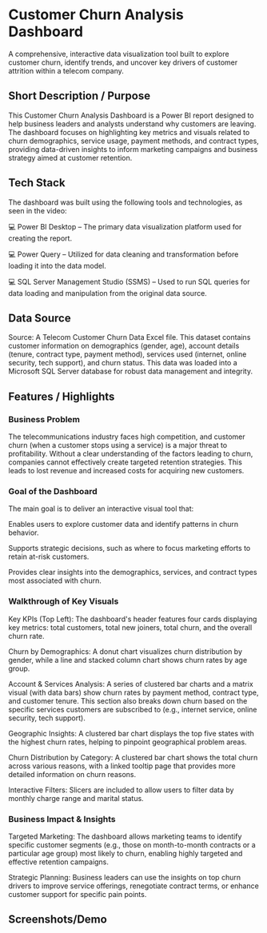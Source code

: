 # Customer Churn Analysis Dashboard
A comprehensive, interactive data visualization tool built to explore customer churn, identify trends, and uncover key drivers of customer attrition within a telecom company.

## Short Description / Purpose
This Customer Churn Analysis Dashboard is a Power BI report designed to help business leaders and analysts understand why customers are leaving. The dashboard focuses on highlighting key metrics and visuals related to churn demographics, service usage, payment methods, and contract types, providing data-driven insights to inform marketing campaigns and business strategy aimed at customer retention.

## Tech Stack
The dashboard was built using the following tools and technologies, as seen in the video:

💻 Power BI Desktop – The primary data visualization platform used for creating the report.

💻 Power Query – Utilized for data cleaning and transformation before loading it into the data model.

💻 SQL Server Management Studio (SSMS) – Used to run SQL queries for data loading and manipulation from the original data source.

## Data Source
Source: A Telecom Customer Churn Data Excel file.
This dataset contains customer information on demographics (gender, age), account details (tenure, contract type, payment method), services used (internet, online security, tech support), and churn status. This data was loaded into a Microsoft SQL Server database for robust data management and integrity.

## Features / Highlights
### Business Problem
The telecommunications industry faces high competition, and customer churn (when a customer stops using a service) is a major threat to profitability. Without a clear understanding of the factors leading to churn, companies cannot effectively create targeted retention strategies. This leads to lost revenue and increased costs for acquiring new customers.

### Goal of the Dashboard
The main goal is to deliver an interactive visual tool that:

Enables users to explore customer data and identify patterns in churn behavior.

Supports strategic decisions, such as where to focus marketing efforts to retain at-risk customers.

Provides clear insights into the demographics, services, and contract types most associated with churn.

### Walkthrough of Key Visuals
Key KPIs (Top Left): The dashboard's header features four cards displaying key metrics: total customers, total new joiners, total churn, and the overall churn rate.

Churn by Demographics: A donut chart visualizes churn distribution by gender, while a line and stacked column chart shows churn rates by age group.

Account & Services Analysis: A series of clustered bar charts and a matrix visual (with data bars) show churn rates by payment method, contract type, and customer tenure. This section also breaks down churn based on the specific services customers are subscribed to (e.g., internet service, online security, tech support).

Geographic Insights: A clustered bar chart displays the top five states with the highest churn rates, helping to pinpoint geographical problem areas.

Churn Distribution by Category: A clustered bar chart shows the total churn across various reasons, with a linked tooltip page that provides more detailed information on churn reasons.

Interactive Filters: Slicers are included to allow users to filter data by monthly charge range and marital status.

### Business Impact & Insights
Targeted Marketing: The dashboard allows marketing teams to identify specific customer segments (e.g., those on month-to-month contracts or a particular age group) most likely to churn, enabling highly targeted and effective retention campaigns.

Strategic Planning: Business leaders can use the insights on top churn drivers to improve service offerings, renegotiate contract terms, or enhance customer support for specific pain points.
## Screenshots/Demo

